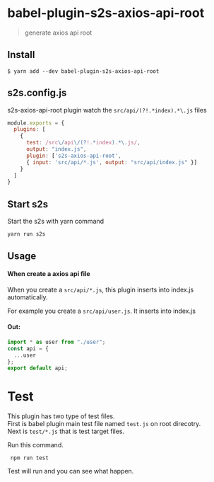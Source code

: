# babel-plugin-s2s-axios-api-root

> generate axios api root

## Install

```
$ yarn add --dev babel-plugin-s2s-axios-api-root
```

## s2s.config.js

s2s-axios-api-root plugin watch the `src/api/(?!.*index).*\.js` files

```js
module.exports = {
  plugins: [
    {
      test: /src\/api\/(?!.*index).*\.js/,
      output: "index.js",
      plugin: ['s2s-axios-api-root',
      { input: 'src/api/*.js', output: "src/api/index.js" }]
    }
  ]
}
```
## Start s2s

Start the s2s with yarn command

`yarn run s2s`

## Usage

#### When create a axios api file

When you create a `src/api/*.js`, this plugin inserts into index.js automatically.

For example you create a `src/api/user.js`. It inserts into index.js

#### Out:

```js
import * as user from "./user";
const api = {
  ...user
};
export default api;
```

# Test

This plugin has two type of test files. \
First is babel plugin main test file named `test.js` on root direcotry. \
Next is `test/*.js` that is test target files.

Run this command.

` npm run test`

Test will run and you can see what happen.
